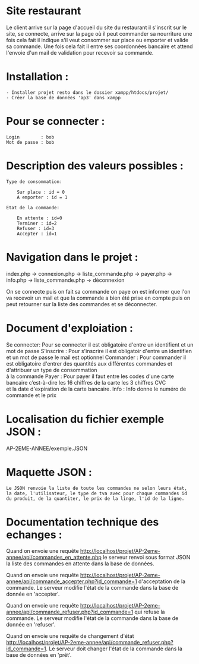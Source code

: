 # Site restaurant 


Le client arrive sur la page d'accueil du site du restaurant il s'inscrit sur le site, se connecte, arrive sur la page où il peut commander sa nourriture une fois cela fait il indique s'il veut consommer sur place ou emporter et valide sa commande. Une fois cela fait il entre ses coordonnées bancaire et attend l'envoie d'un mail de validation pour recevoir sa commande.

# Installation :

    - Installer projet resto dans le dossier xampp/htdocs/projet/
    - Créer la base de données 'ap3' dans xampp


# Pour se connecter :

    Login        : bob
    Mot de passe : bob

# Description des valeurs possibles :

    Type de consommation:

        Sur place : id = 0
        A emporter : id = 1

    Etat de la commande:

        En attente : id=0
        Terminer : id=2
        Refuser : id=3
        Accepter : id=1

# Navigation dans le projet :

index.php -> connexion.php -> liste_commande.php -> payer.php -> info.php -> liste_commande.php -> déconnexion

On se connecte puis on fait sa commande on paye on est informer que l'on va recevoir un mail et que la commande a bien été prise en compte 
puis on peut retourner sur la liste des commandes et se déconnecter.

# Document d'exploiation :

Se connecter: Pour se connecter il est obligatoire d'entre un identifient et un mot de passe
S'inscrire  : Pour s'inscrire il est obligatoir d'entre un identifien et un mot de passe le mail est optionnel
Commander   : Pour commander il est obligatoire d'entrer des quantités aux différentes commandes et d'attribuer un type de consommation        
                à la commande
Payer       : Pour payer il faut entre les codes d'une carte bancaire c’est-à-dire les 16 chiffres de la carte  les 3 chiffres CVC            
               et la date d'expiration de la carte bancaire.
Info        : Info donne le numéro de commande et le prix

# Localisation du fichier exemple JSON :

AP-2EME-ANNEE/exemple.JSON

# Maquette JSON :
    Le JSON renvoie la liste de toute les commandes ne selon leurs état, la date, l'utilisateur, le type de tva avec pour chaque commandes id du produit, de la quantiter, le prix de la linge, l'id de la ligne.


# Documentation technique des echanges :

Quand on envoie une requête <http://localhost/projet/AP-2eme-annee/api/commandes_en_attente.php> le serveur renvoi sous format JSON la liste des commandes en attente dans la base de données.

Quand on envoie une requête <http://localhost/projet/AP-2eme-annee/api/commande_accepter.php?id_commande=1> d'acceptation de la commande. Le serveur modifie l'état de la commande dans la base de donnée en 'accepter'.

Quand on envoie une requête <http://localhost/projet/AP-2eme-annee/api/commande_refuser.php?id_commande=1> qui refuse la commande. Le serveur modifie l'état de la commande dans la base de donnée en 'refuser'.


Quand on envoie une requête de changement d'état <http://localhost/projet/AP-2eme-annee/api/commande_refuser.php?id_commande=1>. Le serveur doit changer l'état de la commande dans la base de données en 'prêt'.